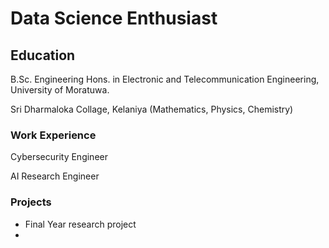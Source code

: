 # Data Science Enthusiast

## Education
B.Sc. Engineering Hons. in Electronic and Telecommunication Engineering, University of Moratuwa.

Sri Dharmaloka Collage, Kelaniya (Mathematics, Physics, Chemistry)

### Work Experience
Cybersecurity Engineer

AI Research Engineer

### Projects
- Final Year research project
- 
